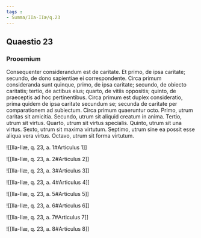 ```yaml
---
tags : 
- Summa/IIa-IIæ/q.23
---
```


## Quaestio 23

### Prooemium

Consequenter considerandum est de caritate. Et primo, de ipsa caritate; secundo, de dono sapientiae ei correspondente. Circa primum consideranda sunt quinque, primo, de ipsa caritate; secundo, de obiecto caritatis; tertio, de actibus eius; quarto, de vitiis oppositis; quinto, de praeceptis ad hoc pertinentibus. Circa primum est duplex consideratio, prima quidem de ipsa caritate secundum se; secunda de caritate per comparationem ad subiectum. Circa primum quaeruntur octo. Primo, utrum caritas sit amicitia. Secundo, utrum sit aliquid creatum in anima. Tertio, utrum sit virtus. Quarto, utrum sit virtus specialis. Quinto, utrum sit una virtus. Sexto, utrum sit maxima virtutum. Septimo, utrum sine ea possit esse aliqua vera virtus. Octavo, utrum sit forma virtutum.

![[IIa-IIæ, q. 23, a. 1#Articulus 1]]

![[IIa-IIæ, q. 23, a. 2#Articulus 2]]

![[IIa-IIæ, q. 23, a. 3#Articulus 3]]

![[IIa-IIæ, q. 23, a. 4#Articulus 4]]

![[IIa-IIæ, q. 23, a. 5#Articulus 5]]

![[IIa-IIæ, q. 23, a. 6#Articulus 6]]

![[IIa-IIæ, q. 23, a. 7#Articulus 7]]

![[IIa-IIæ, q. 23, a. 8#Articulus 8]]

